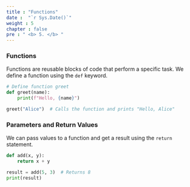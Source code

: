 ```yaml
---
title : "Functions"
date :  "`r Sys.Date()`" 
weight : 5 
chapter : false
pre : " <b> 5. </b> "
---
```

### Functions
Functions are reusable blocks of code that perform a specific task. We define a function using the `def` keyword.

```python
# Define function greet
def greet(name):
    print(f"Hello, {name}")

greet("Alice")  # Calls the function and prints "Hello, Alice"

```

### Parameters and Return Values

We can pass values to a function and get a result using the `return` statement.

```python
def add(x, y):
    return x + y

result = add(5, 3)  # Returns 8
print(result)
```